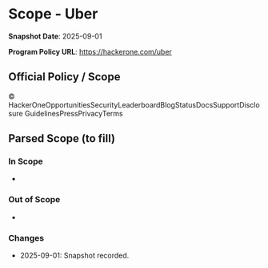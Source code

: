 # Scope - Uber

**Snapshot Date**: 2025-09-01

**Program Policy URL**: https://hackerone.com/uber

## Official Policy / Scope

© HackerOneOpportunitiesSecurityLeaderboardBlogStatusDocsSupportDisclosure GuidelinesPressPrivacyTerms

## Parsed Scope (to fill)

### In Scope
-

### Out of Scope
-

### Changes
- 2025-09-01: Snapshot recorded.